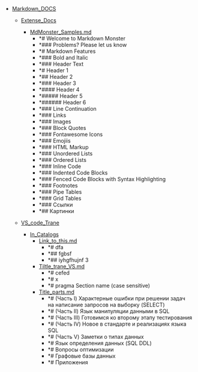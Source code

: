 - <a href = "E:\Node_projects\Node_Way\Education\src\Markdown_DOCS\cat.Markdown_DOCS\dir.Markdown_DOCS.md">Markdown_DOCS</a>
    - <a href = "E:\Node_projects\Node_Way\Education\src\Markdown_DOCS\Extense_Docs\cat.Extense_Docs\dir.Extense_Docs.md">Extense_Docs</a>
        - <a href = "E:\Node_projects\Node_Way\Education\src\Markdown_DOCS\Extense_Docs\MdMonster_Samples.md">MdMonster_Samples.md</a>
            - *# Welcome to Markdown Monster
            - *### Problems? Please let us know
            - *# Markdown Features
            - *### Bold and Italic
            - *### Header Text
            - *# Header 1
            - *## Header 2
            - *### Header 3
            - *#### Header 4
            - *##### Header 5
            - *###### Header 6
            - *### Line Continuation
            - *### Links
            - *### Images
            - *### Block Quotes
            - *### Fontawesome Icons
            - *### Emojiis
            - *### HTML Markup
            - *### Unordered Lists
            - *### Ordered Lists
            - *### Inline Code
            - *### Indented Code Blocks 
            - *### Fenced Code Blocks with Syntax Highlighting
            - *### Footnotes
            - *### Pipe Tables
            - *### Grid Tables
            - *### Ссылки
            - *## Картинки
    
    - <a href = "E:\Node_projects\Node_Way\Education\src\Markdown_DOCS\VS_code_Trane\cat.VS_code_Trane\dir.VS_code_Trane.md">VS_code_Trane</a>
        - <a href = "E:\Node_projects\Node_Way\Education\src\Markdown_DOCS\VS_code_Trane\In_Catalogs\cat.In_Catalogs\dir.In_Catalogs.md">In_Catalogs</a>
            - <a href = "E:\Node_projects\Node_Way\Education\src\Markdown_DOCS\VS_code_Trane\In_Catalogs\Link_to_this.md">Link_to_this.md</a>
                - *# dfa
                - *## fgbsf
                - *## iyhgfhujnf 3
            - <a href = "E:\Node_projects\Node_Way\Education\src\Markdown_DOCS\VS_code_Trane\In_Catalogs\Tiltle_trane_VS.md">Tiltle_trane_VS.md</a>
                - *# cefed
                - *# x
                - *# pragma Section name (case sensitive)
            - <a href = "E:\Node_projects\Node_Way\Education\src\Markdown_DOCS\VS_code_Trane\In_Catalogs\Title_parts.md">Title_parts.md</a>
                - *# (Часть I) Характерные ошибки при решении задач на написание запросов на выборку (SELECT)
                - *# (Часть II) Язык манипуляции данными в SQL
                - *# (Часть III) Готовимся ко второму этапу тестирования
                - *# (Часть IV) Новое в стандарте и реализациях языка SQL
                - *# (Часть V) Заметки о типах данных
                - *# Язык определения данных (SQL DDL)
                - *# Вопросы оптимизации
                - *# Графовые базы данных
                - *# Приложения
        
    

